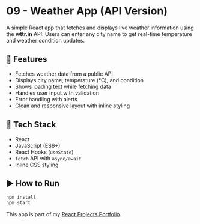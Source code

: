 # 09 - Weather App (API Version)

A simple React app that fetches and displays live weather information using the **wttr.in** API. Users can enter any city name to get real-time temperature and weather condition updates.

## 🚀 Features

- Fetches weather data from a public API
- Displays city name, temperature (°C), and condition
- Shows loading text while fetching data
- Handles user input with validation
- Error handling with alerts
- Clean and responsive layout with inline styling

## 🧠 Tech Stack

- React
- JavaScript (ES6+)
- React Hooks (`useState`)
- `fetch` API with `async/await`
- Inline CSS styling

## ▶️ How to Run

```bash
npm install
npm start
```

This app is part of my [React Projects Portfolio](https://github.com/abhishekdevelops/react-projects-portfolio).

